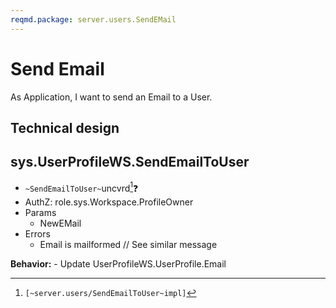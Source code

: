```yaml
---
reqmd.package: server.users.SendEMail
---
```

# Send Email

As Application, I want to send an Email to a User.

## Technical design

## sys.UserProfileWS.SendEmailToUser

- `~SendEmailToUser~`uncvrd[^1]❓
- AuthZ: role.sys.Workspace.ProfileOwner
- Params
  - NewEMail
- Errors
  - Email is mailformed // See similar message

**Behavior:**
    - Update UserProfileWS.UserProfile.Email

[^1]: `[~server.users/SendEmailToUser~impl]`
